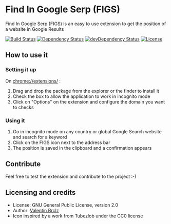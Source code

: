Find In Google Serp (FIGS)
======
Find In Google Serp (FIGS) is an easy to use extension to get the position of a website in Google Results

[![Build Status](https://api.travis-ci.org/ValentinBrclz/figs.png)](http://travis-ci.org/ValentinBrclz/figs)
[![Dependency Status](https://img.shields.io/david/ValentinBrclz/figs.svg?style=flat)](https://david-dm.org/ValentinBrclz/figs#info=Dependencies)
[![devDependency Status](https://img.shields.io/david/dev/ValentinBrclz/figs.svg?style=flat)](https://david-dm.org/ValentinBrclz/figs#info=devDependencies)
[![License](https://img.shields.io/badge/license-GPLv2-blue.svg?style=flat)](http://opensource.org/licenses/GPL-2.0)

## How to use it
### Setting it up
On [chrome://extensions/](chrome://extensions/) :
 1. Drag and drop the package from the explorer or the finder to install it
 2. Check the box to allow the application to work in incognito mode
 3. Click on "Options" on the extension and configure the domain you want to checks

### Using it
 1. Go in incognito mode on any country or global Google Search website and search for a keyword
 2. Click on the FIGS icon next to the address bar
 3. The position is saved in the clipboard and a confirmation appears

## Contribute
Feel free to test the extension and contribute to the project :-)

## Licensing and credits
* License: GNU General Public License, version 2.0
* Author: [Valentin Brclz](https://github.com/ValentinBrclz)
* Icon inspired by a work from Tubezlob under the CC0 license
